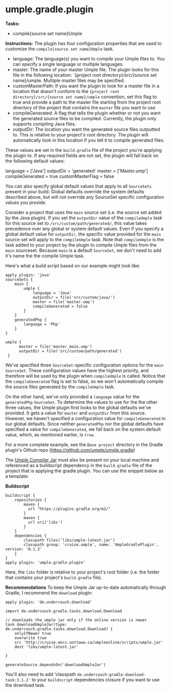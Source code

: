 # umple.gradle.plugin

**Tasks:**

  - compile{source set name}Umple

**Instructions:**
The plugin has four configuration properties that are used to customize the `compile{source set name}Umple` task.
  - language: The language(s) you want to compile your Umple files to. You can specify a single language or multiple languages.
  - master: The name of your master Umple file. The plugin looks for this file in the following location: `{project root directory}/src/{source set name}/umple. Multiple master files may be specified.
  - customMasterPath: If you want the plugin to look for a master file in a location that doesn't conform to the `{project root directory}/src/{source set name}/umple` convention, set this flag to true and provide a path to the master file starting from the project root directory of the project that contains the `master` file you want to use
  - compileGenerated: A flag that tells the plugin whether or not you want the generated source files to be compiled. Currently, the plugin only supports compiling Java files.
  - outputDir: The location you want the generated source files outputted to. This is relative to your project's root directory. The plugin will automatically look in this 
  location if you tell it to compile generated files.
    
These values are set in the `build.gradle` file of the project you're applying the plugin to. If any required fields are not set, the plugin will fall back on the following default values:

language = ['Java']
outputDir = 'generated'
master = ['Master.ump']
compileGenerated = true
customMasterFlag = false

You can also specify global default values that apply to all `SourceSets` present in your build. Global defaults override the system defaults described above, but will not 
override any SourceSet specific configuration values you provide. 

Consider a project that uses the `main` source set (i.e. the source set added by the Java plugin). If you set the `outputDir` value of the `compileUmple` task for this source set to `/src/custom/path/generated/`, this value takes precedence over any global or system default values. Even if you specify a global default value for `outputDir`, the specific value provided for the `main` source set will apply to the `compileUmple` task. Note that `compileUmple` is the task added to your project by the plugin to compile Umple files from the `main` sourceset. Because `main` is a default `SourceSet`, we don't need to add it's name the the compile Umple task.

Here's what a build script based on our example might look like:
  

```
apply plugin: 'java'
sourceSets {
    main { 
        umple {
            language = 'Java'
            outputDir = file('src/custom/java/')
            master = file('master.ump')
            compileGenerated = false
        }
    }
    generatedPhp {
        language = 'Php'
    }
}

umple {
      master = file('master_main.ump')
      outputDir = file('src/custom/path/generated')
 }   
```

We've specified three `SourceSet`-specific configuration options for the `main` `SourceSet`. These configuration values have the highest priority, and therefore will be used by the plugin when `compileUmple` is called. Notice that the `compileGenerated` flag is set to false, so we won't automatically compile the source files generated by the `compileUmple` task. 

On the other hand, we've only provided a `language` value for the `generatedPhp` `SourceSet`. To determine the values to use for the the other three values, the Umple plugin first looks to the global defaults we've provided. It gets a value for `master` and `outputDir` from this source. However, we haven't specified a configuration value for `compileGenerated` in our global defaults. Since neither `generatedPhp` nor the global defaults have specified a value for `compileGenerated`, we fall back on the system default value, which, as mentioned earlier, is `true`.

For a more complete example, see the `Base project` directory in the Gradle plugin's Github repo (https://github.com/umple/umple.gradle)

The [Umple Compiler Jar](https://github.com/umple/Umple/releases/latest/) must also be present on your local machine and referenced as a buildscript dependency in the `build.gradle` file of the project that is applying the gradle plugin. You can use the snippet below as a template:

**Buildscript**
```
buildscript {
    repositories {
        maven {
      	  url "https://plugins.gradle.org/m2/"
    	}
        maven {
          url uri('libs')
        }
    }
    dependencies {
		classpath files('libs/umple-latest.jar')
		classpath group: 'cruise.umple', name: 'UmpleGradlePlugin',  version: '0.1.3'
    }
}
apply plugin: 'umple.gradle.plugin'
```

Here, the `libs` folder is relative to your project's root folder (i.e. the folder that contains your project's `build.gradle` file).  

**Recommendations**
To keep the Umple Jar up-to-date automatically through Gradle, I recommend the `download` plugin:
```
apply plugin: 'de.undercouch.download'

import de.undercouch.gradle.tasks.download.Download

// downloads the umple jar only if the online version is newer
task downloadUmpleJar(type: de.undercouch.gradle.tasks.download.Download) {
    onlyIfNewer true
    overwrite true
    src 'http://cruise.eecs.uottawa.ca/umpleonline/scripts/umple.jar'
    dest 'libs/umple-latest.jar'

}

generateSource.dependsOn('downloadUmpleJar')
```
You'll also need to add 'classpath `de.undercouch:gradle-download-task:3.1.2'` to your `buildscript` dependencies closure if you want to use the download task. 

